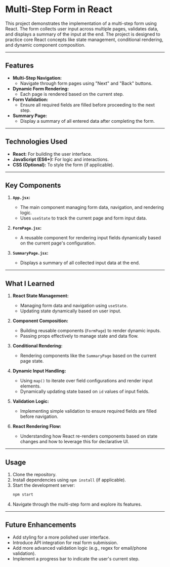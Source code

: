 # Multi-Step Form in React

This project demonstrates the implementation of a multi-step form using React. The form collects user input across multiple pages, validates data, and displays a summary of the input at the end. The project is designed to practice core React concepts like state management, conditional rendering, and dynamic component composition.

---

## **Features**
- **Multi-Step Navigation:**
  - Navigate through form pages using "Next" and "Back" buttons.
- **Dynamic Form Rendering:**
  - Each page is rendered based on the current step.
- **Form Validation:**
  - Ensure all required fields are filled before proceeding to the next step.
- **Summary Page:**
  - Display a summary of all entered data after completing the form.

---

## **Technologies Used**
- **React:** For building the user interface.
- **JavaScript (ES6+):** For logic and interactions.
- **CSS (Optional):** To style the form (if applicable).

---

## **Key Components**
1. **`App.jsx`:**
   - The main component managing form data, navigation, and rendering logic.
   - Uses `useState` to track the current page and form input data.

2. **`FormPage.jsx`:**
   - A reusable component for rendering input fields dynamically based on the current page's configuration.

3. **`SummaryPage.jsx`:**
   - Displays a summary of all collected input data at the end.

---

## **What I Learned**
1. **React State Management:**
   - Managing form data and navigation using `useState`.
   - Updating state dynamically based on user input.

2. **Component Composition:**
   - Building reusable components (`FormPage`) to render dynamic inputs.
   - Passing props effectively to manage state and data flow.

3. **Conditional Rendering:**
   - Rendering components like the `SummaryPage` based on the current page state.

4. **Dynamic Input Handling:**
   - Using `map()` to iterate over field configurations and render input elements.
   - Dynamically updating state based on `id` values of input fields.

5. **Validation Logic:**
   - Implementing simple validation to ensure required fields are filled before navigation.

6. **React Rendering Flow:**
   - Understanding how React re-renders components based on state changes and how to leverage this for declarative UI.

---

## **Usage**
1. Clone the repository.
2. Install dependencies using `npm install` (if applicable).
3. Start the development server:
   ```bash
   npm start
   ```
4. Navigate through the multi-step form and explore its features.

---

## **Future Enhancements**
- Add styling for a more polished user interface.
- Introduce API integration for real form submission.
- Add more advanced validation logic (e.g., regex for email/phone validation).
- Implement a progress bar to indicate the user's current step.
